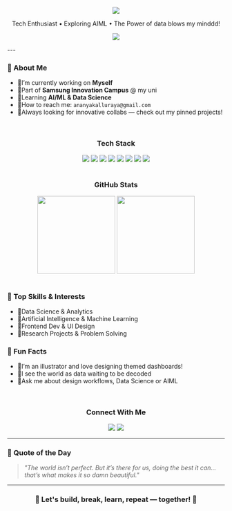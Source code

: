 <!-- Header -->
<div align="center">

  <p align="center">
    <img src="https://placehold.co/800x300/0D1117/FF69B4?text=Hey+there,+I'm+Ananya&font=Montserrat&font-weight=700" />
  </p>
  <p>Tech Enthusiast • Exploring AIML • The Power of data blows my minddd!</p>
  <p align="center">
    <img src="https://readme-typing-svg.herokuapp.com/?lines=Welcome+to+my+GitHub!;Data+is+Magic,+Code+is+the+Wand.;Always+learning,+always+creating!&center=true&width=500&height=45&color=FF69B4&vCenter=true&size=22">
  </p>
</div>
---
<br>

<!-- Glassmorphic Card Section -->
<div>

### 🪼 About Me

- 🫧I’m currently working on **Myself**
- 🫧Part of **Samsung Innovation Campus** @ my uni
- 🫧Learning **AI/ML & Data Science**
- 🫧How to reach me: `ananyakalluraya@gmail.com`
- 🫧Always looking for innovative collabs — check out my pinned projects!

</div>

<br>

<!-- Tech Stack -->
<div align="center">
  <h3>Tech Stack</h3>
  <img src="https://img.shields.io/badge/SQL-9C6ADE?style=for-the-badge&logo=microsoftsqlserver&logoColor=white" />
  <img src="https://img.shields.io/badge/R-BA9CF5?style=for-the-badge&logo=r&logoColor=white" />
  <img src="https://img.shields.io/badge/Java-C89FFF?style=for-the-badge&logo=java&logoColor=white" />
  <img src="https://img.shields.io/badge/Python-AC84DD?style=for-the-badge&logo=python&logoColor=white" />
  <img src="https://img.shields.io/badge/PowerBI-F7CCFF?style=for-the-badge&logo=power-bi&logoColor=black" />
  <img src="https://img.shields.io/badge/VS_Code-BB9DF2?style=for-the-badge&logo=visual-studio-code&logoColor=white" />
  <img src="https://img.shields.io/badge/GitHub-BD9DF3?style=for-the-badge&logo=github&logoColor=white" />
  <img src="https://img.shields.io/badge/Azure-CB9AF1?style=for-the-badge&logo=microsoft-azure&logoColor=white" />
</div>

<br>

<!-- GitHub Stats -->
<div align="center">
  <h3>GitHub Stats</h3>
  <img src="https://github-readme-stats.vercel.app/api?username=ananyapattaje&show_icons=true&theme=vue-dark&title_color=A678E2&icon_color=BD9DF3&bg_color=ffffff00&text_color=6A1B9A&hide_border=true" height="180" />
  <img src="https://github-readme-streak-stats.herokuapp.com/?user=ananyapattaje&theme=transparent&stroke=BA9CF5&currStreakLabel=A678E2&sideLabels=6A1B9A&ring=C89FFF" height="180" />
</div>

<br>

<!-- Skills & Fun Facts -->
<div>
  <h3>🪼 Top Skills & Interests</h3>
  <ul>
    <li>🫧Data Science & Analytics</li>
    <li>🫧Artificial Intelligence & Machine Learning</li>
    <li>🫧Frontend Dev & UI Design</li>
    <li>🫧Research Projects & Problem Solving</li>
  </ul>

  <h3>🪼 Fun Facts</h3>
  <ul>
    <li>🫧I’m an illustrator and love designing themed dashboards!</li>
    <li>🫧I see the world as data waiting to be decoded</li>
    <li>🫧Ask me about design workflows, Data Science or AIML</li>
  </ul>
</div>

<br>

<!-- Contact -->
<div align="center">
  <h3>Connect With Me</h3>
  <a href="#"><img src="https://img.shields.io/badge/Gmail-Email_Me-F48FB1?style=flat-square&logo=gmail&logoColor=white" /></a>
  <a href="#"><img src="https://img.shields.io/badge/LinkedIn-Connect-B39DDB?style=flat-square&logo=linkedin&logoColor=white" /></a>
</div>

---

### 🪼 Quote of the Day
> *"The world isn’t perfect. But it’s there for us, doing the best it can... that’s what makes it so damn beautiful."*  

---

<h3 align="center">🌸 Let's build, break, learn, repeat — together! 🌸</h3>
